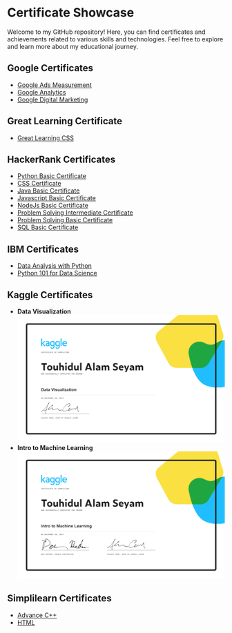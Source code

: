 # Certificate Showcase

Welcome to my GitHub repository! Here, you can find certificates and achievements related to various skills and technologies. Feel free to explore and learn more about my educational journey.

## Google Certificates

- [Google Ads Measurement](Google%20Ads%20Measurement.png)
- [Google Analytics](Google%20Analytics.png)
- [Google Digital Marketing](Google%20Digital%20Marketing.png)

## Great Learning Certificate

- [Great Learning CSS](Great%20Learning%20CSS.png)

## HackerRank Certificates

- [Python Basic Certificate](Hackerrank%20Python%20basic%20certificate.png)
- [CSS Certificate](Hackerrank%20CSS%20Certificate.png)
- [Java Basic Certificate](Hackerrank%20Java%20Basic%20Certificate.png)
- [Javascript Basic Certificate](Hackerrank%20Javascript%20Basic%20Certificate.png)
- [NodeJs Basic Certificate](Hackerrank%20NodeJs%20Basic%20Certificate.pdf)
- [Problem Solving Intermediate Certificate](Hackerrank%20Problem%20Solving%20Intermediate%20Certificate.png)
- [Problem Solving Basic Certificate](Hackerrank%20Problem%20solving%20basic%20certificate.png)
- [SQL Basic Certificate](Hackerrank%20Sql%20Basic%20Certificate.png)

## IBM Certificates

- [Data Analysis with Python](IBM%20Data%20analysis%20with%20python.png)
- [Python 101 for Data Science](IBM%20Python%20101%20for%20Data%20Science.png)

## Kaggle Certificates
- **Data Visualization**
 ![Data Visualization](Kaggle%20Data%20Visualization.png)
- **Intro to Machine Learning**
 ![Intro to Machine Learning](Kaggle%20Intro%20to%20Machine%20Learning.png)

## Simplilearn Certificates

- [Advance C++](Simplilearn%20Advnace%20C%2B%2B.png)
- [HTML](Simplilearn%20HTML.png)
